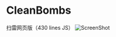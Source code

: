 # CleanBombs
扫雷网页版（430 lines JS）
![ScreenShot](https://raw.github.com/AJLoveChina/CleanBombs/master/screenshot.png)
